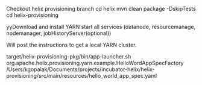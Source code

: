 Checkout helix provisioning branch
cd helix
mvn clean package -DskipTests
cd helix-provisioning


yyDownload and install YARN start all services (datanode, resourcemanage, nodemanager, jobHistoryServer(optional))

Will post the instructions to get a local YARN cluster.

target/helix-provisioning-pkg/bin/app-launcher.sh org.apache.helix.provisioning.yarn.example.HelloWordAppSpecFactory /Users/kgopalak/Documents/projects/incubator-helix/helix-provisioning/src/main/resources/hello_world_app_spec.yaml





